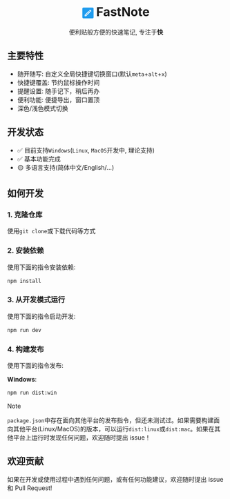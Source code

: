 # <center><img src="./favicon-512x512.png" alt="Fastnote logo" align="center" width="5%" height="5%" /> FastNote</center>

<center>便利贴般方便的快速笔记, 专注于<b>快</b></center>

## 主要特性

- 随开随写: 自定义全局快捷键切换窗口(默认`meta`+`alt`+`x`)
- 快捷键覆盖: 节约鼠标操作时间
- 提醒设置: 随手记下，稍后再办
- 便利功能: 便捷导出，窗口置顶
- 深色/浅色模式切换

## 开发状态

- ✅ 目前支持`Windows`(`Linux`, `MacOS`开发中, 理论支持)
- ✅ 基本功能完成
- 🟡 多语言支持(简体中文/English/...)

## 如何开发

### 1. 克隆仓库

使用`git clone`或下载代码等方式

### 2. 安装依赖

使用下面的指令安装依赖:

```bash
npm install
```

### 3. 从开发模式运行

使用下面的指令启动开发:

```bash
npm run dev
```

### 4. 构建发布

使用下面的指令发布:

**Windows**:

```bash
npm run dist:win
```

> [!NOTE]
>
> `package.json`中存在面向其他平台的发布指令，但还未测试过。如果需要构建面向其他平台(Linux/MacOS)的版本，可以运行`dist:linux`或`dist:mac`。如果在其他平台上运行时发现任何问题，欢迎随时提出 issue！

## 欢迎贡献

如果在开发或使用过程中遇到任何问题，或有任何功能建议，欢迎随时提出 issue 和 Pull Request!
